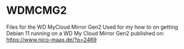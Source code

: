 # WDMCMG2
Files for the WD MyCloud Mirror Gen2
Used for my how to on getting Debian 11 running on a WD My Cloud Mirror Gen2 published on: https://www.nico-maas.de/?p=2469
